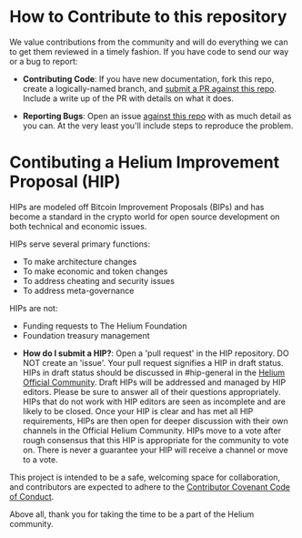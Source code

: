 # How to Contribute to this repository #

We value contributions from the community and will do everything we
can to get them reviewed in a timely fashion. If you have code to send
our way or a bug to report:

* **Contributing Code**: If you have new documentation, fork this
  repo, create a logically-named branch, and [submit a PR against this
  repo](https://github.com/helium/docs). Include a
  write up of the PR with details on what it does.

* **Reporting Bugs**: Open an issue [against this
  repo](https://github.com/helium/docs/issues) with as much
  detail as you can. At the very least you'll include steps to
  reproduce the problem.

# Contibuting a Helium Improvement Proposal (HIP) #

HIPs are modeled off Bitcoin Improvement Proposals (BIPs) and has become a standard in the crypto world for open source development on both technical and economic issues.

HIPs serve several primary functions:
- To make architecture changes
- To make economic and token changes
- To address cheating and security issues
- To address meta-governance

HIPs are not:
- Funding requests to The Helium Foundation
- Foundation treasury management

* **How do I submit a HIP?**: Open a 'pull request' in the HIP repository. DO NOT create an 'issue'. Your pull request signifies a HIP in draft status. HIPs in draft status should be discussed in #hip-general in the [Helium Official Community](https://discord.gg/uTauMaJ2We). Draft HIPs will be addressed and managed by HIP editors. Please be sure to answer all of their questions appropriately. HIPs that do not work with HIP editors are seen as incomplete and are likely to be closed. Once your HIP is clear and has met all HIP requirements, HIPs are then open for deeper discussion with their own channels in the Official Helium Community. HIPs move to a vote after rough consensus that this HIP is appropriate for the community to vote on. There is never a guarantee your HIP will receive a channel or move to a vote.

This project is intended to be a safe, welcoming space for
collaboration, and contributors are expected to adhere to the
[Contributor Covenant Code of
Conduct](http://contributor-covenant.org/).

Above all, thank you for taking the time to be a part of the Helium community.
